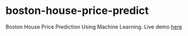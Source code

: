 # boston-house-price-predict

Boston House Price Prediction Using Machine Learning. Live demo [here](https://share.streamlit.io/austine316/boston-house-price-predict/main/boston-house-ml.py)
